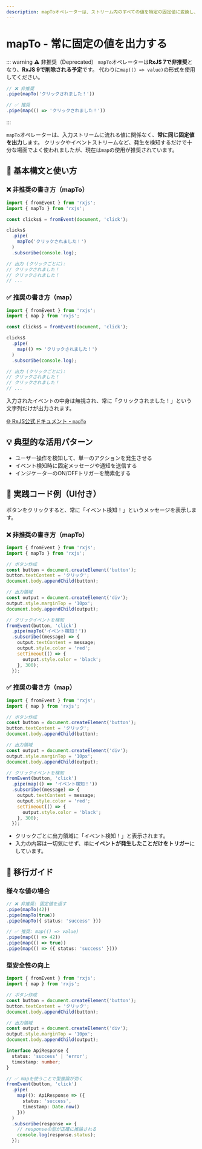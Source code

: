 ```yaml
---
description: mapToオペレーターは、ストリーム内のすべての値を特定の固定値に変換し、ユーザー操作の検知や単純なトリガー処理に利用されます。
---
```


# mapTo - 常に固定の値を出力する

::: warning ⚠️ 非推奨（Deprecated）
`mapTo`オペレーターは**RxJS 7で非推奨**となり、**RxJS 9で削除される予定**です。
代わりに`map(() => value)`の形式を使用してください。

```typescript
// ❌ 非推奨
.pipe(mapTo('クリックされました！'))

// ✅ 推奨
.pipe(map(() => 'クリックされました！'))
```
:::

`mapTo`オペレーターは、入力ストリームに流れる値に関係なく、**常に同じ固定値を出力**します。
クリックやイベントストリームなど、発生を検知するだけで十分な場面でよく使われましたが、現在は`map`の使用が推奨されています。


## 🔰 基本構文と使い方

### ❌ 非推奨の書き方（mapTo）

```ts
import { fromEvent } from 'rxjs';
import { mapTo } from 'rxjs';

const clicks$ = fromEvent(document, 'click');

clicks$
  .pipe(
    mapTo('クリックされました！')
  )
  .subscribe(console.log);

// 出力 (クリックごとに):
// クリックされました！
// クリックされました！
// ...
```

### ✅ 推奨の書き方（map）

```ts
import { fromEvent } from 'rxjs';
import { map } from 'rxjs';

const clicks$ = fromEvent(document, 'click');

clicks$
  .pipe(
    map(() => 'クリックされました！')
  )
  .subscribe(console.log);

// 出力 (クリックごとに):
// クリックされました！
// クリックされました！
// ...
```

入力されたイベントの中身は無視され、常に「クリックされました！」という文字列だけが出力されます。

[🌐 RxJS公式ドキュメント - `mapTo`](https://rxjs.dev/api/operators/mapTo)

## 💡 典型的な活用パターン

- ユーザー操作を検知して、単一のアクションを発生させる
- イベント検知時に固定メッセージや通知を送信する
- インジケーターのON/OFFトリガーを簡素化する


## 🧠 実践コード例（UI付き）

ボタンをクリックすると、常に「イベント検知！」というメッセージを表示します。

### ❌ 非推奨の書き方（mapTo）

```ts
import { fromEvent } from 'rxjs';
import { mapTo } from 'rxjs';

// ボタン作成
const button = document.createElement('button');
button.textContent = 'クリック';
document.body.appendChild(button);

// 出力領域
const output = document.createElement('div');
output.style.marginTop = '10px';
document.body.appendChild(output);

// クリックイベントを検知
fromEvent(button, 'click')
  .pipe(mapTo('イベント検知！'))
  .subscribe((message) => {
    output.textContent = message;
    output.style.color = 'red';
    setTimeout(() => {
      output.style.color = 'black';
    }, 300);
  });
```

### ✅ 推奨の書き方（map）

```ts
import { fromEvent } from 'rxjs';
import { map } from 'rxjs';

// ボタン作成
const button = document.createElement('button');
button.textContent = 'クリック';
document.body.appendChild(button);

// 出力領域
const output = document.createElement('div');
output.style.marginTop = '10px';
document.body.appendChild(output);

// クリックイベントを検知
fromEvent(button, 'click')
  .pipe(map(() => 'イベント検知！'))
  .subscribe((message) => {
    output.textContent = message;
    output.style.color = 'red';
    setTimeout(() => {
      output.style.color = 'black';
    }, 300);
  });
```

- クリックごとに出力領域に「イベント検知！」と表示されます。
- 入力の内容は一切気にせず、単に**イベントが発生したことだけをトリガー**にしています。

## 🔄 移行ガイド

### 様々な値の場合

```typescript
// ❌ 非推奨: 固定値を返す
.pipe(mapTo(42))
.pipe(mapTo(true))
.pipe(mapTo({ status: 'success' }))

// ✅ 推奨: map(() => value)
.pipe(map(() => 42))
.pipe(map(() => true))
.pipe(map(() => ({ status: 'success' })))
```

### 型安全性の向上

```typescript
import { fromEvent } from 'rxjs';
import { map } from 'rxjs';

// ボタン作成
const button = document.createElement('button');
button.textContent = 'クリック';
document.body.appendChild(button);

// 出力領域
const output = document.createElement('div');
output.style.marginTop = '10px';
document.body.appendChild(output);

interface ApiResponse {
  status: 'success' | 'error';
  timestamp: number;
}

// ✅ mapを使うことで型推論が効く
fromEvent(button, 'click')
  .pipe(
    map((): ApiResponse => ({
      status: 'success',
      timestamp: Date.now()
    }))
  )
  .subscribe(response => {
    // responseの型が正確に推論される
    console.log(response.status);
  });
```

